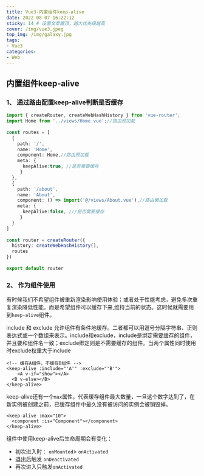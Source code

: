 ```yaml
---
title: Vue3-内置组件keep-alive
date: 2022-08-07 16:22:12
sticky: 14 # 设置文章置顶，越大优先级越高
cover: /img/vue3.jpeg
top_img: /img/galaxy.jpg
tags:
- Vue3
categories:
- Web
---
```


## 内置组件keep-alive

### 1、 通过路由配置keep-alive判断是否缓存

```ts
import { createRouter, createWebHashHistory } from 'vue-router';
import Home from '../views/Home.vue';//路由预加载
 
const routes = [
  {
    path: '/',
    name: 'Home',
    component: Home,//路由预加载
    meta: { 
      keepAlive:true, //是否需要缓存
     }
  },
  {
    path: '/about',
    name: 'About',
    component: () => import('@/views/About.vue'),//路由懒加载
    meta: { 
      keepAlive:false, ///是否需要缓存
     }
  }
]
 
const router = createRouter({
  history: createWebHashHistory(),
  routes
})
 
export default router
```

### 2、 作为组件使用

有时候我们不希望组件被重新渲染影响使用体验；或者处于性能考虑，避免多次重复渲染降低性能。而是希望组件可以缓存下来,维持当前的状态。这时候就需要用到`keep-alive`组件。

include 和 exclude 允许组件有条件地缓存。二者都可以用逗号分隔字符串、正则表达式或一个数组来表示。include和exclude，include是绑定需要缓存的组件，并且要和组件名一致；exclude绑定则是不需要缓存的组件。当两个属性同时使用时exclude权重大于include

```vue
<!-- 缓存A组件，不缓存B组件 -->
<keep-alive :include="'A'" :exclude="'B'">
	<A v-if="show"></A>
  <B v-else></B>
</keep-alive>
```

keep-alive还有一个`max`属性，代表缓存组件最大数量，一旦这个数字达到了，在新实例被创建之前，已缓存组件中最久没有被访问的实例会被销毁掉。

```vue
<keep-alive :max="10">
  <component :is="Component"></component>
</keep-alive>
```

组件中使用keep-alive后生命周期会有变化：

- 初次进入时： `onMounted`> `onActivated`
- 退出后触发 `onDeactivated`
- 再次进入只触发`onActivated`

#### 
